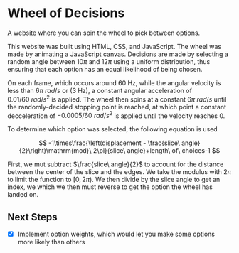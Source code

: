 # Wheel of Decisions
A website where you can spin the wheel to pick between options.

This website was built using HTML, CSS, and JavaScript. The wheel was made by animating a JavaScript canvas. Decisions are made by selecting a random angle between $10\pi$ and $12\pi$ using a uniform distribution, thus ensuring that each option has an equal likelihood of being chosen.

On each frame, which occurs around 60 Hz, while the angular velocity is less than $6\pi \ rad/s$ or (3 Hz), a constant angular acceleration of $0.01/60\ rad/s^2$ is applied. The wheel then spins at a constant $6\pi\ rad/s$ until the randomly-decided stopping point is reached, at which point a constant decceleration of $-0.0005/60\ rad/s^2$ is applied until the velocity reaches 0.

To determine which option was selected, the following equation is used

$$ -1\times\frac{\left(displacement - \frac{slice\ angle}{2}\right)\mathrm{mod}\ 2\pi}{slice\ angle}+length\ of\ choices-1 $$

First, we mut subtract $\frac{slice\ angle}{2}$ to account for the distance between the center of the slice and the edges. We take the modulus with $2\pi$ to limit the function to $[0, 2\pi)$. We then divide by the slice angle to get an index, we which we then must reverse to get the option the wheel has landed on.
## Next Steps
- [X] Implement option weights, which would let you make some options more likely than others
